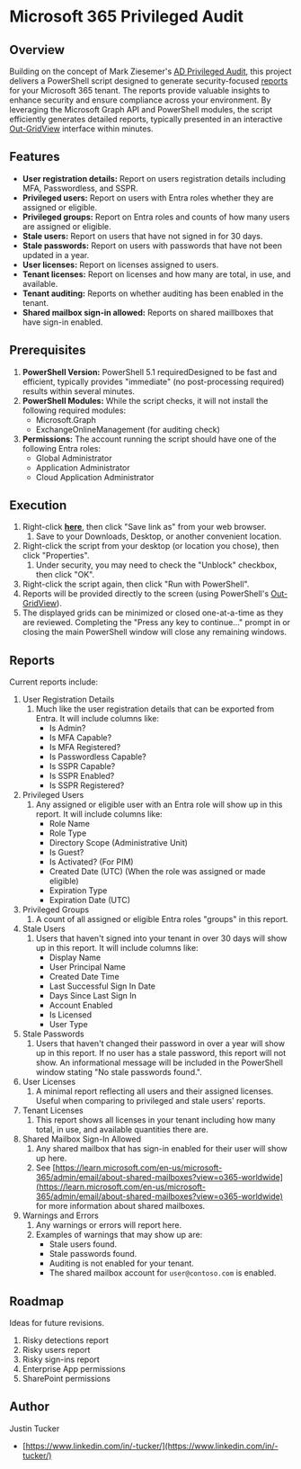 # Microsoft 365 Privileged Audit

## Overview

Building on the concept of Mark Ziesemer's <a href="https://github.com/ziesemer/ad-privileged-audit" target="_blank">AD Privileged Audit</a>, this project delivers a PowerShell script designed to generate security-focused [reports](#reports) for your Microsoft 365 tenant. The reports provide valuable insights to enhance security and ensure compliance across your environment. By leveraging the Microsoft Graph API and PowerShell modules, the script efficiently generates detailed reports, typically presented in an interactive [Out-GridView](https://learn.microsoft.com/en-us/powershell/module/microsoft.powershell.utility/out-gridview?view=powershell-7.4) interface within minutes.

## Features

* **User registration details:** Report on users registration details including MFA, Passwordless, and SSPR.
* **Privileged users:** Report on users with Entra roles whether they are assigned or eligible.
* **Privileged groups:** Report on Entra roles and counts of how many users are assigned or eligible.
* **Stale users:** Report on users that have not signed in for 30 days.
* **Stale passwords:** Report on users with passwords that have not been updated in a year.
* **User licenses:** Report on licenses assigned to users.
* **Tenant licenses:** Report on licenses and how many are total, in use, and available.
* **Tenant auditing:** Reports on whether auditing has been enabled in the tenant.
* **Shared mailbox sign-in allowed:** Reports on shared maillboxes that have sign-in enabled.

## Prerequisites
1. **PowerShell Version:** PowerShell 5.1 requiredDesigned to be fast and efficient, typically provides "immediate" (no post-processing required) results within several minutes.
2. **PowerShell Modules:** While the script checks, it will not install the following required modules:
   * Microsoft.Graph
   * ExchangeOnlineManagement (for auditing check)
3. **Permissions:** The account running the script should have one of the following Entra roles:
   * Global Administrator
   * Application Administrator
   * Cloud Application Administrator

## Execution
1. Right-click **[here](m365-privileged-audit.ps1?raw=1)**, then click "Save link as" from your web browser.
   1. Save to your Downloads, Desktop, or another convenient location.
2. Right-click the script from your desktop (or location you chose), then click "Properties".
   1. Under security, you may need to check the "Unblock" checkbox, then click "OK".
3. Right-click the script again, then click "Run with PowerShell".
4. Reports will be provided directly to the screen (using PowerShell's [Out-GridView](https://learn.microsoft.com/en-us/powershell/module/microsoft.powershell.utility/out-gridview?view=powershell-7.4)).
5. The displayed grids can be minimized or closed one-at-a-time as they are reviewed. Completing the "Press any key to continue..." prompt in or closing the main PowerShell window will close any remaining windows.

## Reports
Current reports include:
1. User Registration Details
   1. Much like the user registration details that can be exported from Entra. It will include columns like:
      * Is Admin?
      * Is MFA Capable?
      * Is MFA Registered?
      * Is Passwordless Capable?
      * Is SSPR Capable?
      * Is SSPR Enabled?
      * Is SSPR Registered?
2. Privileged Users
   1. Any assigned or eligible user with an Entra role will show up in this report. It will include columns like:
      * Role Name
      * Role Type
      * Directory Scope (Administrative Unit)
      * Is Guest?
      * Is Activated? (For PIM)
      * Created Date (UTC) (When the role was assigned or made eligible)
      * Expiration Type
      * Expiration Date (UTC)
3. Privileged Groups
   1. A count of all assigned or eligible Entra roles "groups" in this report.
4. Stale Users
   1. Users that haven't signed into your tenant in over 30 days will show up in this report. It will include columns like:
      * Display Name
      * User Principal Name
      * Created Date Time
      * Last Successful Sign In Date
      * Days Since Last Sign In
      * Account Enabled
      * Is Licensed
      * User Type
5. Stale Passwords
   1. Users that haven't changed their password in over a year will show up in this report. If no user has a stale password, this report will not show. An informational message will be included in the PowerShell window stating "No stale passwords found.".
6. User Licenses
   1. A minimal report reflecting all users and their assigned licenses. Useful when comparing to privileged and stale users' reports.
7. Tenant Licenses
   1. This report shows all licenses in your tenant including how many total, in use, and available quantities there are.
8. Shared Mailbox Sign-In Allowed
   1. Any shared mailbox that has sign-in enabled for their user will show up here.
   2. See [https://learn.microsoft.com/en-us/microsoft-365/admin/email/about-shared-mailboxes?view=o365-worldwide](https://learn.microsoft.com/en-us/microsoft-365/admin/email/about-shared-mailboxes?view=o365-worldwide) for more information about shared mailboxes.
9. Warnings and Errors
    1. Any warnings or errors will report here.
    2. Examples of warnings that may show up are:
       * Stale users found.
       * Stale passwords found.
       * Auditing is not enabled for your tenant.
       * The shared mailbox account for `user@contoso.com` is enabled.

## Roadmap

Ideas for future revisions.

  1. Risky detections report
  2. Risky users report
  3. Risky sign-ins report
  4. Enterprise App permissions
  5. SharePoint permissions

## Author

Justin Tucker

* [https://www.linkedin.com/in/-tucker/](https://www.linkedin.com/in/-tucker/)
